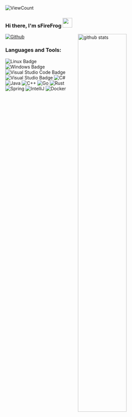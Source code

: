 ![ViewCount](https://views.whatilearened.today/views/github/sFireFrog/sFireFrog.svg?cache=remove)
### Hi there, I'm sFireFrog <img src="https://raw.githubusercontent.com/iampavangandhi/iampavangandhi/master/gifs/Hi.gif" width="30px">
<!-- Your badges
You can use the website to generate badges: https://shields.io/
-->

[![Github](https://img.shields.io/badge/-Github-333?style=flat&logo=Github&logoColor=white)](https://github.com/sFireFrog)
<img width="55%" align="right" alt="github stats" src="https://github-readme-stats.vercel.app/api?username=sFireFrog&show_icons=true&hide_border=true"/>
&nbsp;
### Languages and Tools:

<!-- Your github readme stats
You can use this api: https://github.com/anuraghazra/github-readme-stats
-->
<p>

![Linux Badge](https://img.shields.io/badge/Linux-FCC624?logo=linux&logoColor=000&style=flat)
![Windows Badge](https://img.shields.io/badge/Windows-0078D6?logo=windows&logoColor=fff&style=flat)
![Visual Studio Code Badge](https://img.shields.io/badge/Visual%20Studio%20Code-007ACC?logo=visualstudiocode&logoColor=fff&style=flat)
![Visual Studio Badge](https://img.shields.io/badge/Visual%20Studio-5C2D91?logo=visualstudio&logoColor=fff&style=flat)
![C#](https://img.shields.io/badge/C%23-239120.svg?logo=c-sharp&logoColor=white)
![Java](https://img.shields.io/badge/Java-ED8B00.svg?logo=java&logoColor=white)
![C++](https://img.shields.io/badge/C++-00599C.svg?logo=c%2B%2B&logoColor=white)
![Go](https://img.shields.io/badge/Go-00ADD8.svg?logo=go&logoColor=white)
![Rust](https://img.shields.io/badge/Rust-000000.svg?logo=rust&logoColor=white)
![Spring](https://img.shields.io/badge/Spring-6DB33F.svg?logo=spring&logoColor=white)
![IntelliJ](https://img.shields.io/badge/IntelliJ%20IDEA-black?logo=intellij-idea&logoColor=white)
![Docker](https://img.shields.io/badge/Docker-2496ED?logo=docker&logoColor=white)
</p>
